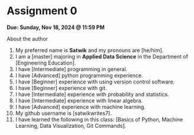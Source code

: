 # Assignment 0

**Due: Sunday, Nov 18, 2024 @ 11:59 PM**

About the author

1. My preferred name is **Satwik** and my pronouns are [he/him].
2. I am a [master] majoring in **Applied Data Science** in the Department of [Engineering Education].
3. I have [Intermediate] programming in general.
4. I have [Advanced] python programming experience.
5. I have [Beginner] experience with using version control software.
6. I have [Beginner] experience with git.
7. I have [Intermediate] experience with probability and statistics.
8. I have [Intermediate] experience with linear algebra.
9. I have [Advanced] experience with machine learning.
10. My github username is [satwikwrites7].
11. I have learned the following in this class: [Basics of Python, Machine Learning, Data Visualization, Git Commands].
